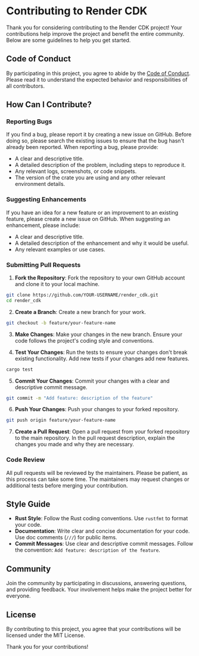 # Contributing to Render CDK

Thank you for considering contributing to the Render CDK project! Your contributions help improve the project and benefit the entire community. Below are some guidelines to help you get started.

## Code of Conduct

By participating in this project, you agree to abide by the [Code of Conduct](CODE_OF_CONDUCT.md). Please read it to understand the expected behavior and responsibilities of all contributors.

## How Can I Contribute?

### Reporting Bugs

If you find a bug, please report it by creating a new issue on GitHub. Before doing so, please search the existing issues to ensure that the bug hasn't already been reported. When reporting a bug, please provide:

-   A clear and descriptive title.
-   A detailed description of the problem, including steps to reproduce it.
-   Any relevant logs, screenshots, or code snippets.
-   The version of the crate you are using and any other relevant environment details.

### Suggesting Enhancements

If you have an idea for a new feature or an improvement to an existing feature, please create a new issue on GitHub. When suggesting an enhancement, please include:

-   A clear and descriptive title.
-   A detailed description of the enhancement and why it would be useful.
-   Any relevant examples or use cases.

### Submitting Pull Requests

1.  **Fork the Repository**: Fork the repository to your own GitHub account and clone it to your local machine.
    
```sh
git clone https://github.com/YOUR-USERNAME/render_cdk.git
cd render_cdk
``` 
    
2.  **Create a Branch**: Create a new branch for your work.
    
```sh
git checkout -b feature/your-feature-name
``` 
    
3.  **Make Changes**: Make your changes in the new branch. Ensure your code follows the project's coding style and conventions.
    
4.  **Test Your Changes**: Run the tests to ensure your changes don't break existing functionality. Add new tests if your changes add new features.
    
```sh
cargo test
``` 
    
5.  **Commit Your Changes**: Commit your changes with a clear and descriptive commit message.
    
```sh
git commit -m "Add feature: description of the feature"
``` 
    
6.  **Push Your Changes**: Push your changes to your forked repository.
    
```sh
git push origin feature/your-feature-name
``` 
    
7.  **Create a Pull Request**: Open a pull request from your forked repository to the main repository. In the pull request description, explain the changes you made and why they are necessary.
    

### Code Review

All pull requests will be reviewed by the maintainers. Please be patient, as this process can take some time. The maintainers may request changes or additional tests before merging your contribution.

## Style Guide

-   **Rust Style**: Follow the Rust coding conventions. Use `rustfmt` to format your code.
-   **Documentation**: Write clear and concise documentation for your code. Use doc comments (`///`) for public items.
-   **Commit Messages**: Use clear and descriptive commit messages. Follow the convention: `Add feature: description of the feature`.

## Community

Join the community by participating in discussions, answering questions, and providing feedback. Your involvement helps make the project better for everyone.

## License

By contributing to this project, you agree that your contributions will be licensed under the MIT License.

Thank you for your contributions!